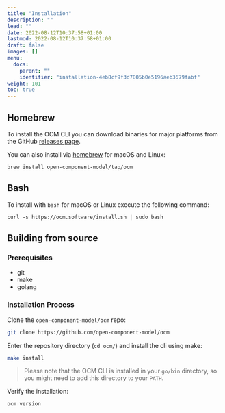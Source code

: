 ```yaml
---
title: "Installation"
description: ""
lead: ""
date: 2022-08-12T10:37:58+01:00
lastmod: 2022-08-12T10:37:58+01:00
draft: false
images: []
menu:
  docs:
    parent: ""
    identifier: "installation-4eb8cf9f3d7805b0e5196aeb3679fabf"
weight: 101
toc: true
---
```


## Homebrew

To install the OCM CLI you can download binaries for major platforms from the GitHub [releases page](https://github.com/open-component-model/ocm/releases).

You can also install via [homebrew](https://brew.sh/) for macOS and Linux:

`brew install open-component-model/tap/ocm`

## Bash

To install with `bash` for macOS or Linux execute the following command:

`curl -s https://ocm.software/install.sh | sudo bash`

## Building from source
### Prerequisites

- git
- make
- golang

### Installation Process

Clone the `open-component-model/ocm` repo:

```bash
git clone https://github.com/open-component-model/ocm
```

Enter the repository directory (`cd ocm/`) and install the cli using make:

```bash
make install
```

> Please note that the OCM CLI is installed in your `go/bin` directory, so you might need to add this directory to your `PATH`.

Verify the installation:

```bash
ocm version
```


